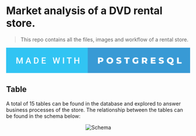 # Market analysis of a DVD rental store.

> This repo contains all the files, images and workflow of a rental store.


[![forthebadge](images/badge/made-with-postgresql.svg)]()


## Table

A total of 15 tables can be found in the database and explored to answer business processes of the store.
The relationship between the tables can be found in the schema below:

<div align="center">
  
![Schema](https://www.postgresqltutorial.com/wp-content/uploads/2018/03/dvd-rental-sample-database-diagram.png)

</div>
